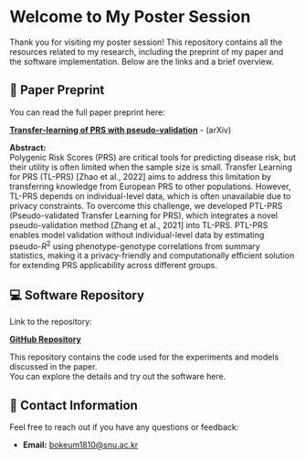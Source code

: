 # Welcome to My Poster Session

Thank you for visiting my poster session! This repository contains all the resources related to my research, including the preprint of my paper and the software implementation. Below are the links and a brief overview.

## 📄 Paper Preprint

You can read the full paper preprint here:

[**Transfer-learning of PRS with pseudo-validation**](https://link-to-your-paper-preprint) - (arXiv)

**Abstract:**  
Polygenic Risk Scores (PRS) are critical tools for predicting disease risk, but their utility is often limited when the sample size is small. Transfer Learning for PRS (TL-PRS) [Zhao et al., 2022] aims to address this limitation by transferring knowledge from European PRS to other populations. However, TL-PRS depends on individual-level data, which is often unavailable due to privacy constraints. To overcome this challenge, we developed PTL-PRS (Pseudo-validated Transfer Learning for PRS), which integrates a novel pseudo-validation method [Zhang et al., 2021] into TL-PRS. PTL-PRS enables model validation without individual-level data by estimating pseudo-<i>R</i><sup>2</sup> using phenotype-genotype correlations from summary statistics, making it a privacy-friendly and computationally efficient solution for extending PRS applicability across different groups.

## 💻 Software Repository

Link to the repository:  

[**GitHub Repository**](https://github.com/bokeumcho/PTL.PRS)

This repository contains the code used for the experiments and models discussed in the paper.  
You can explore the details and try out the software here.

## 🤝 Contact Information

Feel free to reach out if you have any questions or feedback:

- **Email:** [bokeum1810@snu.ac.kr](bokeum1810@snu.ac.kr)
